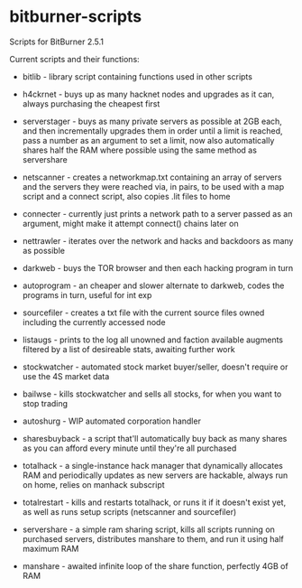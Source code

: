 # bitburner-scripts
Scripts for BitBurner 2.5.1

Current scripts and their functions:
- bitlib - library script containing functions used in other scripts

- h4ckrnet - buys up as many hacknet nodes and upgrades as it can, always purchasing the cheapest first
- serverstager - buys as many private servers as possible at 2GB each, and then incrementally upgrades them in order until a limit is reached, pass a number as an argument to set a limit, now also automatically shares half the RAM where possible using the same method as servershare

- netscanner - creates a networkmap.txt containing an array of servers and the servers they were reached via, in pairs, to be used with a map script and a connect script, also copies .lit files to home
- connecter - currently just prints a network path to a server passed as an argument, might make it attempt connect() chains later on

- nettrawler - iterates over the network and hacks and backdoors as many as possible
- darkweb - buys the TOR browser and then each hacking program in turn
- autoprogram - an cheaper and slower alternate to darkweb, codes the programs in turn, useful for int exp
- sourcefiler - creates a txt file with the current source files owned including the currently accessed node
- listaugs - prints to the log all unowned and faction available augments filtered by a list of desireable stats, awaiting further work

- stockwatcher - automated stock market buyer/seller, doesn't require or use the 4S market data
- bailwse - kills stockwatcher and sells all stocks, for when you want to stop trading

- autoshurg - WIP automated corporation handler
- sharesbuyback - a script that'll automatically buy back as many shares as you can afford every minute until they're all purchased

- totalhack - a single-instance hack manager that dynamically allocates RAM and periodically updates as new servers are hackable, always run on home, relies on manhack subscript
- totalrestart - kills and restarts totalhack, or runs it if it doesn't exist yet, as well as runs setup scripts (netscanner and sourcefiler)

- servershare - a simple ram sharing script, kills all scripts running on purchased servers, distributes manshare to them, and run it using half maximum RAM
- manshare - awaited infinite loop of the share function, perfectly 4GB of RAM